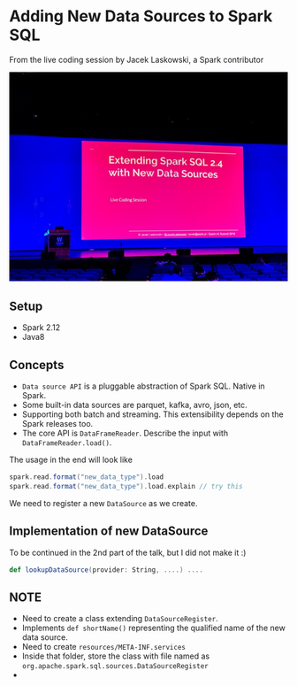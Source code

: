 # Adding New Data Sources to Spark SQL

From the live coding session by Jacek Laskowski, a Spark contributor

![IMG](media/e00002.jpg)

## Setup

- Spark 2.12
- Java8

## Concepts

- `Data source API` is a pluggable abstraction of Spark SQL. Native in Spark.
- Some built-in data sources are parquet, kafka, avro, json, etc.
- Supporting both batch and streaming. This extensibility depends on the Spark releases too.
- The core API is `DataFrameReader`. Describe the input with `DataFrameReader.load()`.

The usage in the end will look like

```scala
spark.read.format("new_data_type").load
spark.read.format("new_data_type").load.explain // try this
```

We need to register a new `DataSource` as we create.

## Implementation of new DataSource

To be continued in the 2nd part of the talk, but I did not make it :)

```scala
def lookupDataSource(provider: String, ....) ....
```

## NOTE

- Need to create a class extending `DataSourceRegister`.
- Implements `def shortName()` representing the qualified name of the new data source.
- Need to create `resources/META-INF.services`
- Inside that folder, store the class with file named as `org.apache.spark.sql.sources.DataSourceRegister`
- 
